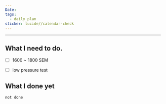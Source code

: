 ```yaml
---
Date: 
tags:
  - daily_plan
sticker: lucide//calendar-check
---
```

---
## What I need to do.

- [ ] 1600 ~ 1800 SEM
- [ ] low pressure test



## What I done yet
```tasks
not done
```
